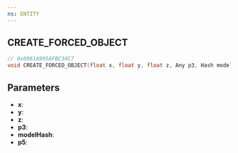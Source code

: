 ```yaml
---
ns: ENTITY
---
```

## CREATE_FORCED_OBJECT

```c
// 0x0961A905AFBC34C7
void CREATE_FORCED_OBJECT(float x, float y, float z, Any p3, Hash modelHash, BOOL p5);
```

## Parameters
* **x**:
* **y**:
* **z**:
* **p3**:
* **modelHash**:
* **p5**:
